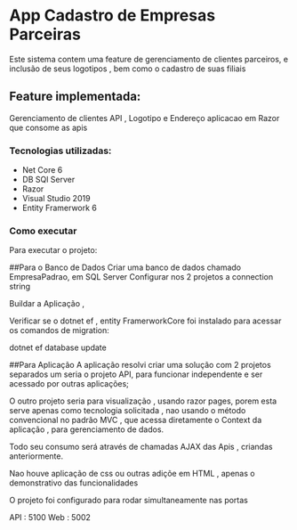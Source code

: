 
# App Cadastro de Empresas Parceiras

Este sistema contem uma feature de gerenciamento de clientes parceiros, e inclusão de seus logotipos , bem como o cadastro de suas filiais

## Feature implementada:

Gerenciamento de clientes API , Logotipo e Endereço
aplicacao em Razor que consome as apis

### Tecnologias utilizadas:

 
- Net Core 6
- DB SQl Server
- Razor
- Visual Studio 2019
- Entity Framerwork 6

### Como executar

Para executar o projeto:


##Para o Banco de Dados
Criar uma banco de dados chamado EmpresaPadrao, em SQL Server
Configurar nos 2 projetos a connection string 

Buildar a Aplicação , 

Verificar se o dotnet ef , entity FramerworkCore foi instalado para acessar os comandos de migration:

dotnet ef database update


##Para Aplicação
A aplicação resolvi criar uma solução com 2 projetos separados
um seria o projeto API, para funcionar independente e ser acessado por outras aplicações;

O outro projeto seria para visualização , usando razor pages, porem esta serve apenas como tecnologia solicitada , nao usando o método convencional no padrão MVC , que acessa diretamente o Context da aplicação , para gerenciamento de dados.

Todo seu consumo será através de chamadas AJAX das Apis , criandas anteriormente.

Nao houve aplicação de css ou outras adiçõe em HTML , apenas o demonstrativo das funcionalidades 

O projeto foi configurado para rodar simultaneamente nas portas

API : 5100
Web : 5002











